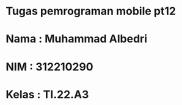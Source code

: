 # Tugas pemrograman mobile pt12
# Nama      : Muhammad Albedri
# NIM       : 312210290
# Kelas     : TI.22.A3
